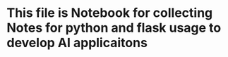 <h1> This file is Notebook for collecting Notes for python and flask usage to develop AI applicaitons</h1>
